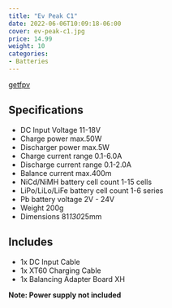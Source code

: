 ```yaml
---
title: "Ev Peak C1"
date: 2022-06-06T10:09:18-06:00
cover: ev-peak-c1.jpg
price: 14.99
weight: 10
categories:
- Batteries
---
```


[getfpv](https://www.getfpv.com/batteries/battery-chargers/ev-peak-c1-50w-6amp-nimh-and-lipo-battery-balance-charger.html)

## Specifications

- DC Input Voltage  11-18V
- Charge power   max.50W
- Discharger power   max.5W
- Charge current range  0.1-6.0A
- Discharge current range  0.1-2.0A
- Balance current  max.400m
- NiCd/NiMH battery cell count  1-15 cells
- LiPo/LiLo/LiFe battery cell count  1-6 series
- Pb battery voltage  2V - 24V
- Weight  200g
- Dimensions  81*130*25mm

## Includes

- 1x DC Input Cable
- 1x XT60 Charging Cable
- 1x Balancing Adapter Board XH

**Note: Power supply not included**
